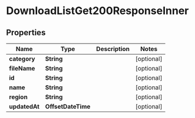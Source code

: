 

# DownloadListGet200ResponseInner


## Properties

| Name | Type | Description | Notes |
|------------ | ------------- | ------------- | -------------|
|**category** | **String** |  |  [optional] |
|**fileName** | **String** |  |  [optional] |
|**id** | **String** |  |  [optional] |
|**name** | **String** |  |  [optional] |
|**region** | **String** |  |  [optional] |
|**updatedAt** | **OffsetDateTime** |  |  [optional] |



